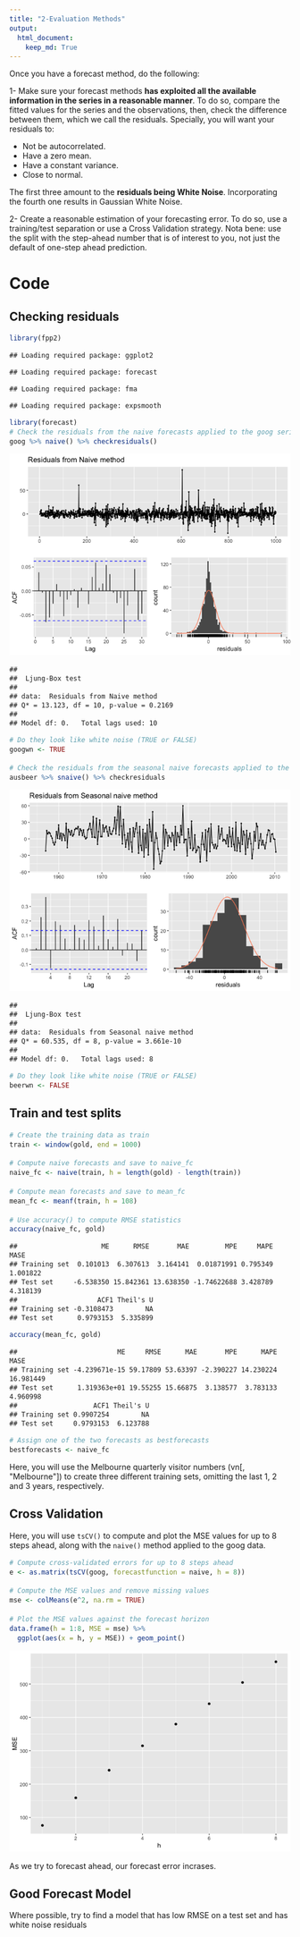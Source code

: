 ```yaml
---
title: "2-Evaluation Methods"
output: 
  html_document:
    keep_md: True
---
```


Once you have a forecast method, do the following:

1- Make sure your forecast methods **has exploited all the available information in the series in a reasonable manner**. To do so, compare the fitted values for the series and the observations, then, check the difference between them, which we call the residuals. Specially, you will want your residuals to:

- Not be autocorrelated.
- Have a zero mean.
- Have a constant variance.
- Close to normal.

The first three amount to the **residuals being White Noise**. Incorporating the fourth one results in Gaussian White Noise. 

2- Create a reasonable estimation of your forecasting error. To do so, use a training/test separation or use a Cross Validation strategy. Nota bene: use the split with the step-ahead number that is of interest to you, not just the default of one-step ahead prediction. 

# Code

## Checking residuals


```r
library(fpp2)
```

```
## Loading required package: ggplot2
```

```
## Loading required package: forecast
```

```
## Loading required package: fma
```

```
## Loading required package: expsmooth
```

```r
library(forecast)
# Check the residuals from the naive forecasts applied to the goog series
goog %>% naive() %>% checkresiduals()
```

![](2-Evaluate_forecast_files/figure-html/unnamed-chunk-1-1.png)<!-- -->

```
## 
## 	Ljung-Box test
## 
## data:  Residuals from Naive method
## Q* = 13.123, df = 10, p-value = 0.2169
## 
## Model df: 0.   Total lags used: 10
```

```r
# Do they look like white noise (TRUE or FALSE)
googwn <- TRUE

# Check the residuals from the seasonal naive forecasts applied to the ausbeer series
ausbeer %>% snaive() %>% checkresiduals
```

![](2-Evaluate_forecast_files/figure-html/unnamed-chunk-1-2.png)<!-- -->

```
## 
## 	Ljung-Box test
## 
## data:  Residuals from Seasonal naive method
## Q* = 60.535, df = 8, p-value = 3.661e-10
## 
## Model df: 0.   Total lags used: 8
```

```r
# Do they look like white noise (TRUE or FALSE)
beerwn <- FALSE
```

## Train and test splits



```r
# Create the training data as train
train <- window(gold, end = 1000)

# Compute naive forecasts and save to naive_fc
naive_fc <- naive(train, h = length(gold) - length(train))

# Compute mean forecasts and save to mean_fc
mean_fc <- meanf(train, h = 108)

# Use accuracy() to compute RMSE statistics
accuracy(naive_fc, gold)
```

```
##                     ME      RMSE       MAE         MPE     MAPE     MASE
## Training set  0.101013  6.307613  3.164141  0.01871991 0.795349 1.001822
## Test set     -6.538350 15.842361 13.638350 -1.74622688 3.428789 4.318139
##                    ACF1 Theil's U
## Training set -0.3108473        NA
## Test set      0.9793153  5.335899
```

```r
accuracy(mean_fc, gold)
```

```
##                         ME     RMSE      MAE       MPE      MAPE      MASE
## Training set -4.239671e-15 59.17809 53.63397 -2.390227 14.230224 16.981449
## Test set      1.319363e+01 19.55255 15.66875  3.138577  3.783133  4.960998
##                   ACF1 Theil's U
## Training set 0.9907254        NA
## Test set     0.9793153  6.123788
```

```r
# Assign one of the two forecasts as bestforecasts
bestforecasts <- naive_fc
```


Here, you will use the Melbourne quarterly visitor numbers (vn[, "Melbourne"]) to create three different training sets, omitting the last 1, 2 and 3 years, respectively. 


## Cross Validation

Here, you will use `tsCV()` to compute and plot the MSE values for up to 8 steps ahead, along with the `naive()` method applied to the goog data.


```r
# Compute cross-validated errors for up to 8 steps ahead
e <- as.matrix(tsCV(goog, forecastfunction = naive, h = 8))

# Compute the MSE values and remove missing values
mse <- colMeans(e^2, na.rm = TRUE)

# Plot the MSE values against the forecast horizon
data.frame(h = 1:8, MSE = mse) %>%
  ggplot(aes(x = h, y = MSE)) + geom_point()
```

![](2-Evaluate_forecast_files/figure-html/unnamed-chunk-3-1.png)<!-- -->

As we try to forecast ahead, our forecast error incrases. 

## Good Forecast Model

Where possible, try to find a model that has low RMSE on a test set and has white noise residuals




